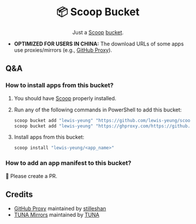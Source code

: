 <div align="center">

# 📦 Scoop Bucket

Just a [Scoop][scoop] [bucket][scoop-buckets].

</div>

- **OPTIMIZED FOR USERS IN CHINA:** The download URLs of some apps use proxies/mirrors (e.g., [GitHub Proxy][ghproxy]).

## Q&A

### How to install apps from this bucket?

1. You should have [Scoop][scoop] properly installed.

2. Run any of the following commands in PowerShell to add this bucket:

   ``` powershell
   scoop bucket add "lewis-yeung" "https://github.com/lewis-yeung/scoop-bucket"
   scoop bucket add "lewis-yeung" "https://ghproxy.com/https://github.com/lewis-yeung/scoop-bucket" # FOR USERS IN CHINA
   ```

3. Install apps from this bucket:

   ``` powershell
   scoop install "lewis-yeung/<app_name>"
   ```

### How to add an app manifest to this bucket?

📃 Please create a PR.

## Credits

- [GitHub Proxy][ghproxy] maintained by [stilleshan][stilleshan]
- [TUNA Mirrors][tuna-mirrors] maintained by [TUNA][tuna]

[scoop]: https://scoop.sh/
[scoop-buckets]: https://github.com/ScoopInstaller/Scoop/wiki/Buckets
[ghproxy]: https://ghproxy.com/
[stilleshan]: https://github.com/stilleshan
[tuna-mirrors]: https://mirrors.tuna.tsinghua.edu.cn/
[tuna]: https://github.com/tuna
